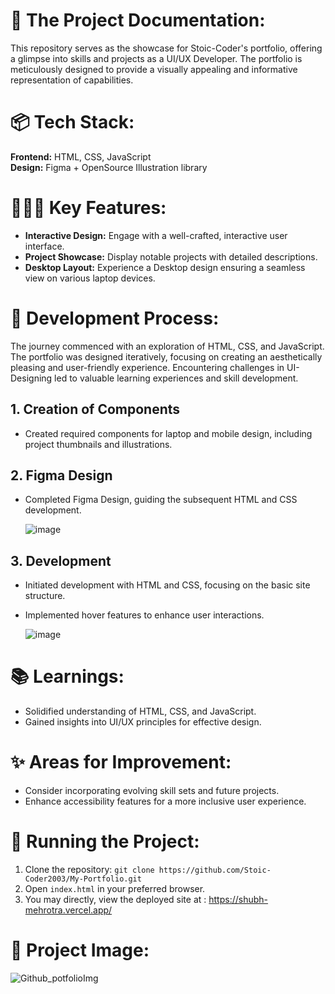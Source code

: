 # 🎋 **The Project Documentation:**

This repository serves as the showcase for Stoic-Coder's portfolio, offering a glimpse into skills and projects as a UI/UX Developer. The portfolio is meticulously designed to provide a visually appealing and informative representation of capabilities.

# 📦 **Tech Stack:**

**Frontend:** HTML, CSS, JavaScript  
**Design:** Figma + OpenSource Illustration library

# 👩🏽‍🍳 **Key Features:**

- **Interactive Design:** Engage with a well-crafted, interactive user interface.
- **Project Showcase:** Display notable projects with detailed descriptions.
- **Desktop Layout:** Experience a Desktop design ensuring a seamless view on various laptop devices.

# 💭 **Development Process:**

The journey commenced with an exploration of HTML, CSS, and JavaScript. The portfolio was designed iteratively, focusing on creating an aesthetically pleasing and user-friendly experience. Encountering challenges in UI-Designing led to valuable learning experiences and skill development.

## 1. Creation of Components
- Created required components for laptop and mobile design, including project thumbnails and illustrations.

## 2. Figma Design
- Completed Figma Design, guiding the subsequent HTML and CSS development.
  
  ![image](https://github.com/ShubhMehrotra19/My-Portfolio/assets/110672923/27645782-1d16-4950-bd86-d5d598661ae0)


## 3. Development
- Initiated development with HTML and CSS, focusing on the basic site structure.
- Implemented hover features to enhance user interactions.

  ![image](https://github.com/ShubhMehrotra19/My-Portfolio/assets/110672923/03b7891a-371e-4843-809a-5b6801134a2f)


# 📚 **Learnings:**

- Solidified understanding of HTML, CSS, and JavaScript.
- Gained insights into UI/UX principles for effective design.

# ✨ **Areas for Improvement:**

- Consider incorporating evolving skill sets and future projects.
- Enhance accessibility features for a more inclusive user experience.

# 🚦 **Running the Project:**

1. Clone the repository: `git clone https://github.com/Stoic-Coder2003/My-Portfolio.git`
2. Open `index.html` in your preferred browser.
3. You may directly, view the deployed site at : https://shubh-mehrotra.vercel.app/

# 📸 **Project Image:**

![Github_potfolioImg](https://github.com/ShubhMehrotra19/My-Portfolio/assets/110672923/7543ab5b-ed21-4310-9727-5637fc3c27e0)

